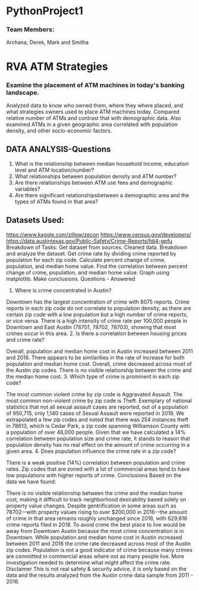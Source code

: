 # PythonProject1
### Team Members:
Archana, Derek, Mark and Smitha

# RVA ATM Strategies 
### Examine the placement of ATM machines in today's banking landscape. 
Analyzed data to know who owned them, where they where placed, and what strategies owners used to place ATM machines today. 
Compared relative number of ATMs and contrast that with demographic data. Also examined ATMs in a given geographic area correlated with population density, and other socio-economic factors.

## DATA ANALYSIS-Questions
1. What is the relationship between median household income, education level and ATM location/number?
2. What relationships between population density and ATM number?
3. Are there relationships between ATM use fees and demographic variables?
4. Are there significant relationshipsbetween a demographic area and the types of ATMs found in that area?

## Datasets Used:
https://www.kaggle.com/zillow/zecon
https://www.census.gov/developers/
https://data.austintexas.gov/Public-Safety/Crime-Reports/fdj4-gpfu
Breakdown of Tasks:
Get dataset from sources.
Cleaned data.
Breakdown and analyze the dataset.
Get crime rate by dividing crime reported by population for each zip code.
Calculate percent change of crime, population, and median home value.
Find the correlation between percent change of crime, population, and median home value.
Graph using matplotlib.
Make conclusions.
Questions - Answered
1. Where is crime concentrated in Austin?


Downtown has the largest concentration of crime with 8075 reports.
Crime reports in each zip code do not correlate to population density, as there are certain zip code with a low population but a high number of crime reports, or vice versa.
There is a high intensity of crime rate per 100,000 people in Downtown and East Austin (78701, 78702, 78703), showing that most crimes occur in this area.
2. Is there a correlation between housing prices and crime rate?


Overall, population and median home cost in Austin increased between 2011 and 2016.
There appears to be similarities in the rate of increase for both population and median home cost.
Overall, crime decreased across most of the Austin zip codes.
There is no visible relationship between the crime and the median home cost.
3. Which type of crime is prominent in each zip code?




The most common violent crime by zip code is Aggravated Assault.
The most common non-violent crime by zip code is Theft.
Exemplary of national statistics that not all sexual assault cases are reported, out of a population of 950,715, only 1,140 cases of Sexual Assault were reported in 2018.
We extrapolated a few zip codes and noted that there was 254 instances theft in 78613, which is Cedar Park, a zip code spanning Williamson County with a population of over 48,000 people. Given that we have calculated a 14% correlation between population size and crime rate, it stands to reason that population density has no real effect on the amount of crime occurring in a given area.
4. Does population influence the crime rate in a zip code?


There is a weak positive (14%) correlation between population and crime rates.
Zip codes that are zoned with a lot of commercial areas tend to have low populations with higher reports of crime.
Conclusions
Based on the data we have found:

There is no visible relationship between the crime and the median home cost, making it difficult to track neighborhood desirability based solely on property value changes. Despite gentrification in some areas such as 78702--with property values rising to over $200,000 in 2016--the amount of crime in that area remains roughly unchanged since 2016, with 629,616 crime reports filed in 2018.
To avoid crime the best place to live would be away from Downtown Austin because the most crime concentration is in Downtown.
While population and median home cost in Austin increased between 2011 and 2016 the crime rate decreased across most of the Austin zip codes.
Population is not a good indicator of crime because many crimes are committed in commercial areas where not as many people live.
More investigation needed to determine what might affect the crime rate.
Disclaimer
This is not real safety & security advice, it is only based on the data and the results analyzed from the Austin crime data sample from 2011 - 2016.
